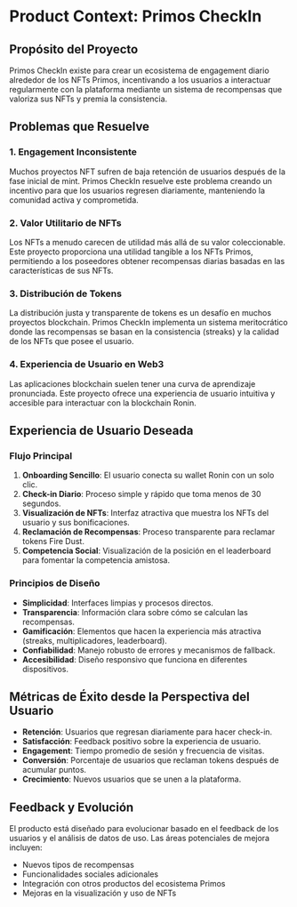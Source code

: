 # Product Context: Primos CheckIn

## Propósito del Proyecto
Primos CheckIn existe para crear un ecosistema de engagement diario alrededor de los NFTs Primos, incentivando a los usuarios a interactuar regularmente con la plataforma mediante un sistema de recompensas que valoriza sus NFTs y premia la consistencia.

## Problemas que Resuelve

### 1. Engagement Inconsistente
Muchos proyectos NFT sufren de baja retención de usuarios después de la fase inicial de mint. Primos CheckIn resuelve este problema creando un incentivo para que los usuarios regresen diariamente, manteniendo la comunidad activa y comprometida.

### 2. Valor Utilitario de NFTs
Los NFTs a menudo carecen de utilidad más allá de su valor coleccionable. Este proyecto proporciona una utilidad tangible a los NFTs Primos, permitiendo a los poseedores obtener recompensas diarias basadas en las características de sus NFTs.

### 3. Distribución de Tokens
La distribución justa y transparente de tokens es un desafío en muchos proyectos blockchain. Primos CheckIn implementa un sistema meritocrático donde las recompensas se basan en la consistencia (streaks) y la calidad de los NFTs que posee el usuario.

### 4. Experiencia de Usuario en Web3
Las aplicaciones blockchain suelen tener una curva de aprendizaje pronunciada. Este proyecto ofrece una experiencia de usuario intuitiva y accesible para interactuar con la blockchain Ronin.

## Experiencia de Usuario Deseada

### Flujo Principal
1. **Onboarding Sencillo**: El usuario conecta su wallet Ronin con un solo clic.
2. **Check-in Diario**: Proceso simple y rápido que toma menos de 30 segundos.
3. **Visualización de NFTs**: Interfaz atractiva que muestra los NFTs del usuario y sus bonificaciones.
4. **Reclamación de Recompensas**: Proceso transparente para reclamar tokens Fire Dust.
5. **Competencia Social**: Visualización de la posición en el leaderboard para fomentar la competencia amistosa.

### Principios de Diseño
- **Simplicidad**: Interfaces limpias y procesos directos.
- **Transparencia**: Información clara sobre cómo se calculan las recompensas.
- **Gamificación**: Elementos que hacen la experiencia más atractiva (streaks, multiplicadores, leaderboard).
- **Confiabilidad**: Manejo robusto de errores y mecanismos de fallback.
- **Accesibilidad**: Diseño responsivo que funciona en diferentes dispositivos.

## Métricas de Éxito desde la Perspectiva del Usuario
- **Retención**: Usuarios que regresan diariamente para hacer check-in.
- **Satisfacción**: Feedback positivo sobre la experiencia de usuario.
- **Engagement**: Tiempo promedio de sesión y frecuencia de visitas.
- **Conversión**: Porcentaje de usuarios que reclaman tokens después de acumular puntos.
- **Crecimiento**: Nuevos usuarios que se unen a la plataforma.

## Feedback y Evolución
El producto está diseñado para evolucionar basado en el feedback de los usuarios y el análisis de datos de uso. Las áreas potenciales de mejora incluyen:
- Nuevos tipos de recompensas
- Funcionalidades sociales adicionales
- Integración con otros productos del ecosistema Primos
- Mejoras en la visualización y uso de NFTs
